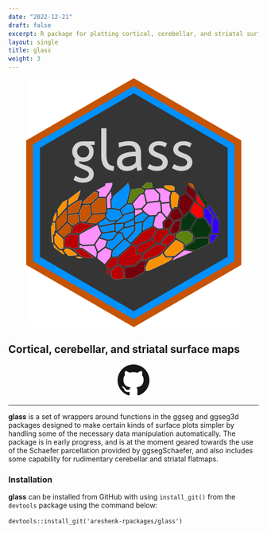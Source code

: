 ```yaml
---
date: "2022-12-21"
draft: false
excerpt: R package for plotting cortical, cerebellar, and striatal surface maps.
layout: single
title: glass
weight: 3
---
```


<p align="center">
  <img src="glass-hex.png" />
</p>

## Cortical, cerebellar, and striatal surface maps

<p align="center">
  <a href="https://github.com/areshenk-rpackages/glass"><img src="giticon.png" alt="Github" style="width:64px;height:64px;"></a>
</p>

---

**glass** is a set of wrappers around functions in the ggseg and ggseg3d packages designed to make certain kinds of surface plots simpler by handling some of the necessary data manipulation automatically. The package is in early progress, and is at the moment geared towards the use of the Schaefer parcellation provided by ggsegSchaefer, and also includes some capability for rudimentary cerebellar and striatal flatmaps.

### Installation

**glass** can be installed from GitHub with using `install_git()` from the `devtools` package using the command below:

`devtools::install_git('areshenk-rpackages/glass')`
